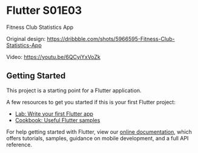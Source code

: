 # Flutter S01E03

Fitness Club Statistics App

Original design: https://dribbble.com/shots/5966595-Fitness-Club-Statistics-App

Video: https://youtu.be/6QCyiYxVoZk

## Getting Started

This project is a starting point for a Flutter application.

A few resources to get you started if this is your first Flutter project:

- [Lab: Write your first Flutter app](https://flutter.io/docs/get-started/codelab)
- [Cookbook: Useful Flutter samples](https://flutter.io/docs/cookbook)

For help getting started with Flutter, view our 
[online documentation](https://flutter.io/docs), which offers tutorials, 
samples, guidance on mobile development, and a full API reference.
